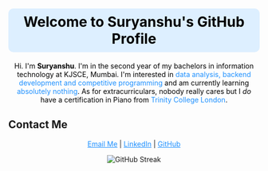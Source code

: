 <h1 align="center" style="color: #000000; background-color: #DDEFFF; padding: 10px; border-radius: 10px;">Welcome to Suryanshu's GitHub Profile</h1>


<p align="center" style="color: #000000;">
  Hi. I'm <b>Suryanshu</b>. I'm in the second year of my bachelors in information technology at KJSCE, Mumbai. I'm interested in <span style="color: #1E90FF;">data analysis, backend development and competitive programming</span> and am currently learning <span style="color: #1E90FF;">absolutely nothing</span>. As for extracurriculars, nobody really cares but I <i>do</i> have a certification in Piano from <span style="color: #1E90FF;">Trinity College London</span>.
</p>

## Contact Me

<p align="center">
  <a href="mailto:suryanshu.b@somaiya.edu" style="color: #1E90FF;">Email Me</a> | 
  <a href="https://www.linkedin.com/in/suryanshusudipbanerjee/" style="color: #1E90FF;">LinkedIn</a> | 
  <a href="https://github.com/SuryanshuBanerjee" style="color: #1E90FF;">GitHub</a>
</p>

<p align="center">
  <img src="https://github-readme-streak-stats.herokuapp.com?user=SuryanshuBanerjee&theme=transparent&hide_border=true&date_format=M%20j%5B%2C%20Y%5D" alt="GitHub Streak">
</p>


<!---
SuryanshuBanerjee/SuryanshuBanerjee is a ✨ special ✨ repository because its `README.md` (this file) appears on your GitHub profile.
You can click the Preview link to take a look at your changes.
--->
